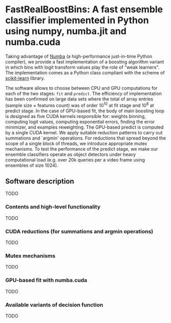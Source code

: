 # FastRealBoostBins: A fast ensemble classifier implemented in Python using numpy, numba.jit and numba.cuda

Taking advantage of [Numba](https://numba.pydata.org/) (a high-performance just-in-time Python compiler), 
we provide a fast implementation of a boosting algorithm variant in which bins with logit transform values 
play the role of "weak learners". The implementation comes as a Python class compliant with the scheme of [scikit-learn](https://scikit-learn.org) library. 

The software allows to choose between CPU and GPU computations for each of the two stages: `fit` and `predict`. 
The efficiency of implementation has been confirmed on large data sets where the total of array entries (sample size $\times$ features count) was of 
order $10^{10}$ at fit stage and $10^{8}$ at predict stage. In the case of GPU-based fit, the body of 
main boosting loop is designed as five CUDA kernels responsible for: weights binning, 
computing logit values, computing exponential errors, finding the error minimizer, and examples reweighting.
The GPU-based predict is computed by a single CUDA kernel. 
We apply suitable reduction patterns to carry out summations and `argmin' operations. For reductions 
that spread beyond the scope of a single block of threads, we introduce appropriate mutex mechanisms. 
To test the performance of the predict stage, we make our ensemble classifiers operate as object 
detectors under heavy computational load (e.g. over 20k queries per a video frame using ensembles of size 1024).


## Software description
TODO

### Contents and high-level functionality
TODO

### CUDA reductions (for summations and argmin operations)
TODO

### Mutex mechanisms
TODO

### GPU-based fit with numba.cuda
TODO

### Available variants of decision function
TODO
